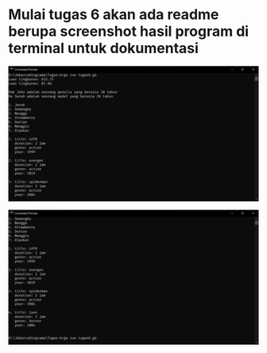 # Mulai tugas 6 akan ada readme berupa screenshot hasil program di terminal untuk dokumentasi

![Screenshot 1](https://github.com/daffaz/JCC-Golang-2021/blob/main/Tugas-6/ss1.PNG)

![Screenshot 1](https://github.com/daffaz/JCC-Golang-2021/blob/main/Tugas-6/ss2.PNG)

